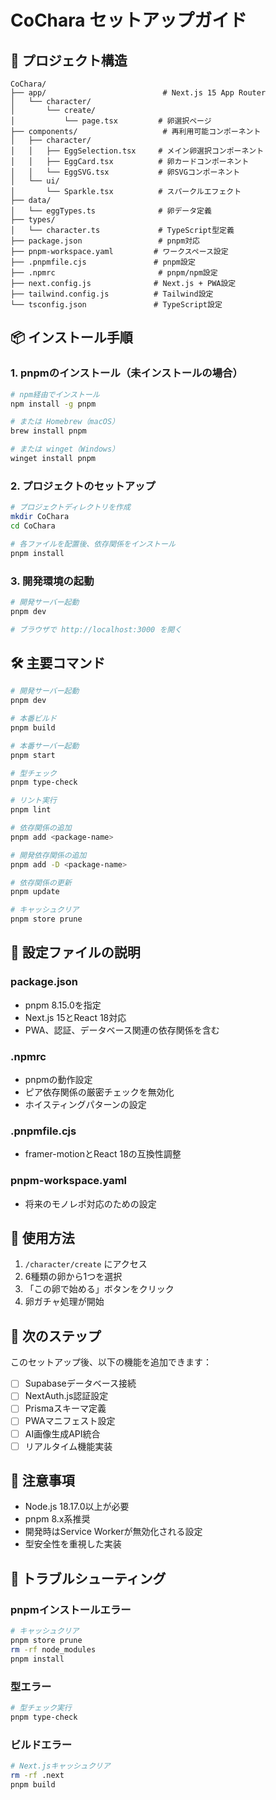 # CoChara セットアップガイド

## 🚀 プロジェクト構造

```
CoChara/
├── app/                          # Next.js 15 App Router
│   └── character/
│       └── create/
│           └── page.tsx         # 卵選択ページ
├── components/                   # 再利用可能コンポーネント
│   ├── character/
│   │   ├── EggSelection.tsx     # メイン卵選択コンポーネント
│   │   ├── EggCard.tsx          # 卵カードコンポーネント
│   │   └── EggSVG.tsx           # 卵SVGコンポーネント
│   └── ui/
│       └── Sparkle.tsx          # スパークルエフェクト
├── data/
│   └── eggTypes.ts              # 卵データ定義
├── types/
│   └── character.ts             # TypeScript型定義
├── package.json                 # pnpm対応
├── pnpm-workspace.yaml         # ワークスペース設定
├── .pnpmfile.cjs               # pnpm設定
├── .npmrc                       # pnpm/npm設定
├── next.config.js              # Next.js + PWA設定
├── tailwind.config.js          # Tailwind設定
└── tsconfig.json               # TypeScript設定
```

## 📦 インストール手順

### 1. pnpmのインストール（未インストールの場合）

```bash
# npm経由でインストール
npm install -g pnpm

# または Homebrew（macOS）
brew install pnpm

# または winget（Windows）
winget install pnpm
```

### 2. プロジェクトのセットアップ

```bash
# プロジェクトディレクトリを作成
mkdir CoChara
cd CoChara

# 各ファイルを配置後、依存関係をインストール
pnpm install
```

### 3. 開発環境の起動

```bash
# 開発サーバー起動
pnpm dev

# ブラウザで http://localhost:3000 を開く
```

## 🛠️ 主要コマンド

```bash
# 開発サーバー起動
pnpm dev

# 本番ビルド
pnpm build

# 本番サーバー起動
pnpm start

# 型チェック
pnpm type-check

# リント実行
pnpm lint

# 依存関係の追加
pnpm add <package-name>

# 開発依存関係の追加
pnpm add -D <package-name>

# 依存関係の更新
pnpm update

# キャッシュクリア
pnpm store prune
```

## 🔧 設定ファイルの説明

### package.json
- pnpm 8.15.0を指定
- Next.js 15とReact 18対応
- PWA、認証、データベース関連の依存関係を含む

### .npmrc
- pnpmの動作設定
- ピア依存関係の厳密チェックを無効化
- ホイスティングパターンの設定

### .pnpmfile.cjs
- framer-motionとReact 18の互換性調整

### pnpm-workspace.yaml
- 将来のモノレポ対応のための設定

## 🎯 使用方法

1. `/character/create` にアクセス
2. 6種類の卵から1つを選択
3. 「この卵で始める」ボタンをクリック
4. 卵ガチャ処理が開始

## 🔄 次のステップ

このセットアップ後、以下の機能を追加できます：

- [ ] Supabaseデータベース接続
- [ ] NextAuth.js認証設定
- [ ] Prismaスキーマ定義
- [ ] PWAマニフェスト設定
- [ ] AI画像生成API統合
- [ ] リアルタイム機能実装

## 📝 注意事項

- Node.js 18.17.0以上が必要
- pnpm 8.x系推奨
- 開発時はService Workerが無効化される設定
- 型安全性を重視した実装

## 🐛 トラブルシューティング

### pnpmインストールエラー
```bash
# キャッシュクリア
pnpm store prune
rm -rf node_modules
pnpm install
```

### 型エラー
```bash
# 型チェック実行
pnpm type-check
```

### ビルドエラー
```bash
# Next.jsキャッシュクリア
rm -rf .next
pnpm build
```